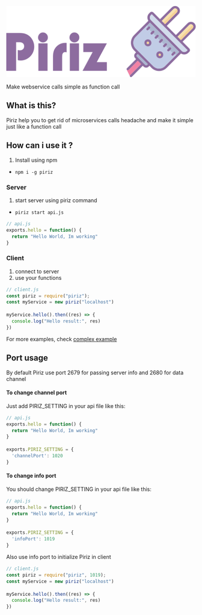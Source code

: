 ![Piriz](/assets/logoV1.2.land.png)

Make webservice calls simple as function call

## What is this?
Piriz help you to get rid of microservices calls headache and make it simple just like a function call

## How can i use it ?
1. Install using npm
  - `npm i -g piriz`

### Server
1. start server using piriz command
  - `piriz start api.js`
```js
// api.js
exports.hello = function() {
  return "Hello World, Im working"
}
```

### Client
1. connect to server
2. use your functions
```js
// client.js
const piriz = require("piriz");
const myService = new piriz("localhost")

myService.hello().then((res) => {
  console.log("Hello result:", res)
})
```
For more examples, check [complex example](./example/complex)

## Port usage
By default Piriz use port 2679 for passing server info and 2680 for data channel

#### To change channel port
Just add PIRIZ_SETTING in your api file like this:
```js
// api.js
exports.hello = function() {
  return "Hello World, Im working"
}

exports.PIRIZ_SETTING = {
  'channelPort': 1020
}
```

#### To change info port
You should change PIRIZ_SETTING in your api file like this:
```js
// api.js
exports.hello = function() {
  return "Hello World, Im working"
}

exports.PIRIZ_SETTING = {
  'infoPort': 1019
}
```
Also use info port to initialize Piriz in client
```js
// client.js
const piriz = require("piriz", 1019);
const myService = new piriz("localhost")

myService.hello().then((res) => {
  console.log("Hello result:", res)
})
```




